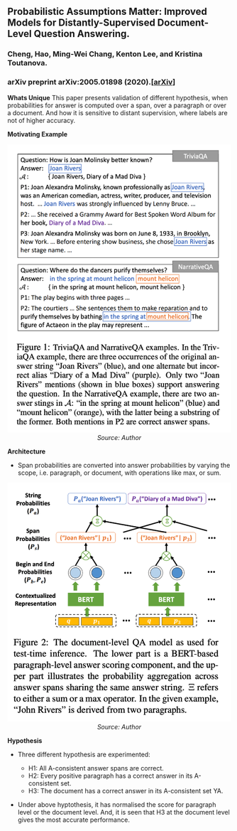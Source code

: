 ## Probabilistic Assumptions Matter: Improved Models for Distantly-Supervised Document-Level Question Answering.
### Cheng, Hao, Ming-Wei Chang, Kenton Lee, and Kristina Toutanova. 
### arXiv preprint arXiv:2005.01898 (2020).[[arXiv](https://arxiv.org/pdf/2005.01898.pdf)]

**Whats Unique**
This paper presents validation of different hypothesis, when probabilities for answer is computed over a span, over a paragraph or over a document. And how it is sensitive to distant supervision, where labels are not of higher accuracy.

**Motivating Example**
<p align="center">
    <img width=600 src="images/DocumentQA_motivating.png">
    <em>Source: Author</em>
    </p>

**Architecture**
* Span probabilities are converted into answer probabilities by varying the scope, i.e. paragraph, or document, with operations like max, or sum. 
<p align="center">
    <img width=600 src="images/DocumentQA_architecture.png">
    <em>Source: Author</em>
    </p>

**Hypothesis**
* Three different hypothesis are experimented:
    * H1: All A-consistent answer spans are correct.
    * H2: Every positive paragraph has a correct answer in its A-consistent set.
    * H3: The document has a correct answer in its A-consistent set YA. 

* Under above hyptothesis, it has normalised the score for paragraph level or the document level. And, it is seen that H3 at the document level gives the most accurate performance.


